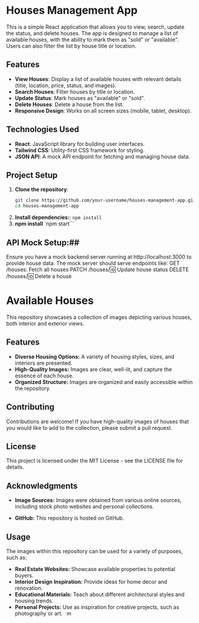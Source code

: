 # Houses Management App

This is a simple React application that allows you to view, search, update the status, and delete houses. The app is designed to manage a list of available houses, with the ability to mark them as "sold" or "available". Users can also filter the list by house title or location.

## Features

- **View Houses**: Display a list of available houses with relevant details (title, location, price, status, and images).
- **Search Houses**: Filter houses by title or location.
- **Update Status**: Mark houses as "available" or "sold".
- **Delete Houses**: Delete a house from the list.
- **Responsive Design**: Works on all screen sizes (mobile, tablet, desktop).

## Technologies Used

- **React**: JavaScript library for building user interfaces.
- **Tailwind CSS**: Utility-first CSS framework for styling.
- **JSON API**: A mock API endpoint for fetching and managing house data.

## Project Setup

1. **Clone the repository**:
   ```bash
   git clone https://github.com/your-username/houses-management-app.git
   cd houses-management-app
   ```
2. **Install dependencies:**:
   `npm install`
3. **npm install**
   `npm start```

## API Mock Setup:##

Ensure you have a mock backend server running at http://localhost:3000 to provide house data.
The mock server should serve endpoints like:
GET /houses: Fetch all houses
PATCH /houses/:id: Update house status
DELETE /houses/:id: Delete a house

# Available Houses

This repository showcases a collection of images depicting various houses, both interior and exterior views.

## Features

- **Diverse Housing Options:** A variety of housing styles, sizes, and interiors are presented.
- **High-Quality Images:** Images are clear, well-lit, and capture the essence of each house.
- **Organized Structure:** Images are organized and easily accessible within the repository.

## Contributing

Contributions are welcome! If you have high-quality images of houses that you would like to add to the collection, please submit a pull request.

## License

This project is licensed under the MIT License - see the LICENSE file for details.

## Acknowledgments

- **Image Sources:** Images were obtained from various online sources, including stock photo websites and personal collections.

- **GitHub:** This repository is hosted on GitHub.

## Usage

The images within this repository can be used for a variety of purposes, such as:

- **Real Estate Websites:** Showcase available properties to potential buyers.
- **Interior Design Inspiration:** Provide ideas for home decor and renovation.
- **Educational Materials:** Teach about different architectural styles and housing trends.
- **Personal Projects:** Use as inspiration for creative projects, such as photography or art.
  ` `m
